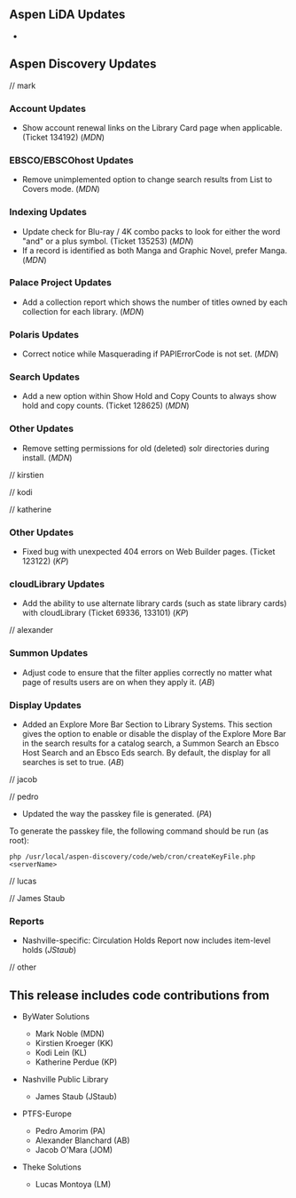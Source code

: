 ## Aspen LiDA Updates
- 

## Aspen Discovery Updates
// mark
### Account Updates
- Show account renewal links on the Library Card page when applicable. (Ticket 134192) (*MDN*)

### EBSCO/EBSCOhost Updates
- Remove unimplemented option to change search results from List to Covers mode. (*MDN*) 

### Indexing Updates
- Update check for Blu-ray / 4K combo packs to look for either the word "and" or a plus symbol. (Ticket 135253) (*MDN*)
- If a record is identified as both Manga and Graphic Novel, prefer Manga. (*MDN*) 

### Palace Project Updates
- Add a collection report which shows the number of titles owned by each collection for each library. (*MDN*)

### Polaris Updates
- Correct notice while Masquerading if PAPIErrorCode is not set. (*MDN*)

### Search Updates
- Add a new option within Show Hold and Copy Counts to always show hold and copy counts. (Ticket 128625) (*MDN*)

### Other Updates
- Remove setting permissions for old (deleted) solr directories during install. (*MDN*)

// kirstien

// kodi

// katherine
### Other Updates
- Fixed bug with unexpected 404 errors on Web Builder pages.  (Ticket 123122) (*KP*)

### cloudLibrary Updates
- Add the ability to use alternate library cards (such as state library cards) with cloudLibrary (Ticket 69336, 133101) (*KP*)

// alexander
### Summon Updates
- Adjust code to ensure that the filter applies correctly no matter what page of results users are on when they apply it. (*AB*)
### Display Updates
- Added an Explore More Bar Section to Library Systems. This section gives the option to enable or disable the display of the Explore More Bar in the search results for a catalog search, a Summon Search an Ebsco Host Search and an Ebsco Eds search. By default, the display for all searches is set to true. (*AB*)

// jacob

// pedro
- Updated the way the passkey file is generated. (*PA*)

To generate the passkey file, the following command should be run (as root):

`php /usr/local/aspen-discovery/code/web/cron/createKeyFile.php <serverName>`

// lucas

// James Staub
### Reports
- Nashville-specific: Circulation Holds Report now includes item-level holds (*JStaub*)

// other

## This release includes code contributions from
- ByWater Solutions
  - Mark Noble (MDN)
  - Kirstien Kroeger (KK)
  - Kodi Lein (KL)
  - Katherine Perdue (KP)

- Nashville Public Library
  - James Staub (JStaub)
  
- PTFS-Europe
  - Pedro Amorim (PA)
  - Alexander Blanchard (AB)
  - Jacob O'Mara (JOM)

- Theke Solutions
  - Lucas Montoya (LM)